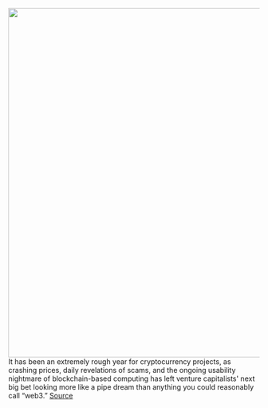 <img src='https://cdn.vox-cdn.com/thumbor/DzMrF0CwhP7Gdpg93Ei-nHDd3eo=/0x0:4029x1040/1200x800/filters:focal(913x301:1557x945)/cdn.vox-cdn.com/uploads/chorus_image/image/70908620/Metaverse_SmallFile.0.jpeg' width='700px' /><br/>
It has been an extremely rough year for cryptocurrency projects, as crashing prices, daily revelations of scams, and the ongoing usability nightmare of blockchain-based computing has left venture capitalists' next big bet looking more like a pipe dream than anything you could reasonably call “web3.”
<a href='https://www.theverge.com/2022/5/25/23140932/niantic-crypto-web3-nft-spotx-john-hanke'> Source <a/>